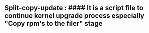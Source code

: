 
  ## Split-copy-update : #### It is a script file to continue kernel upgrade process especially "Copy rpm's to the filer" stage
